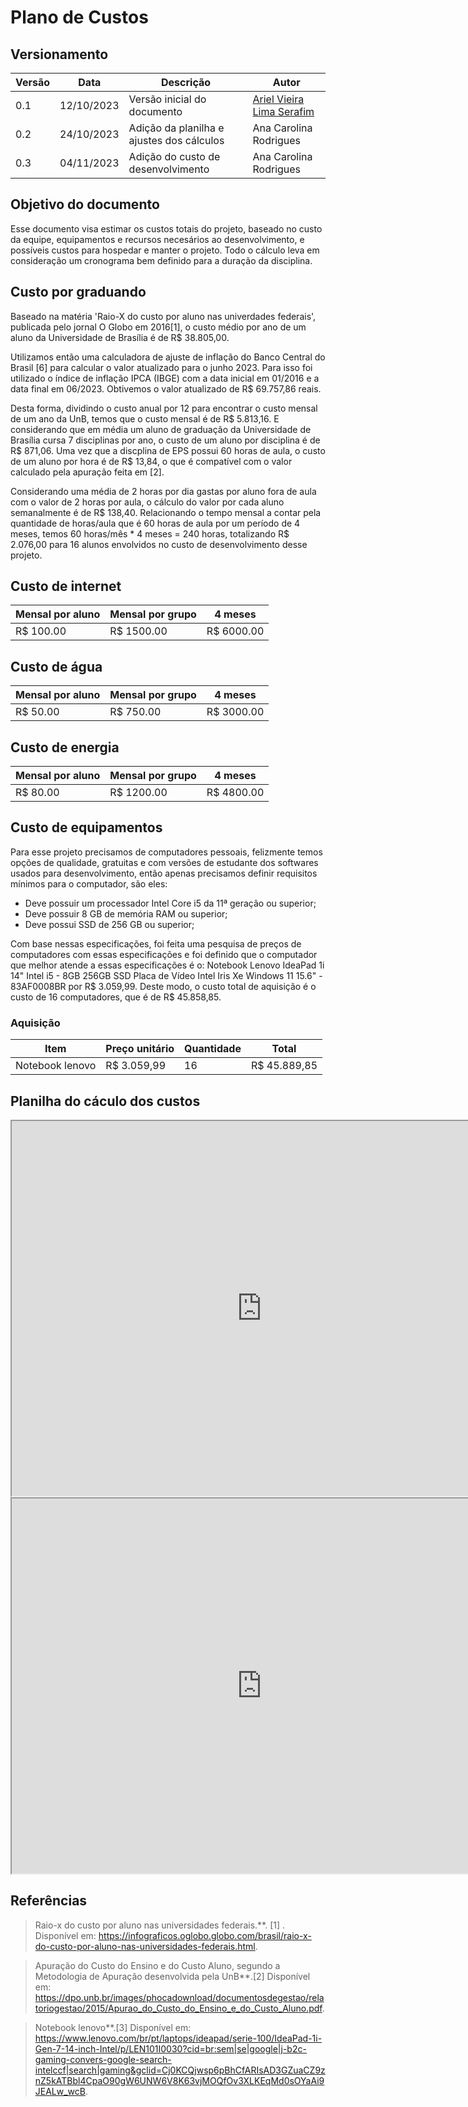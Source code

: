# Plano de Custos

## Versionamento

| Versão | Data | Descrição | Autor |
|--------|------|-----------|---------------|
| 0.1 | 12/10/2023 | Versão inicial do documento | [Ariel Vieira Lima Serafim](https://github.com/ArielSixwings) |
| 0.2 | 24/10/2023 | Adição da planilha e ajustes dos cálculos | Ana Carolina Rodrigues |
| 0.3 | 04/11/2023 | Adição do custo de desenvolvimento | Ana Carolina Rodrigues |

## Objetivo do documento

Esse documento visa estimar os custos totais do projeto, baseado no custo da equipe, equipamentos e recursos necesários ao desenvolvimento, e possíveis custos para hospedar e manter o projeto. Todo o cálculo leva em consideração um cronograma bem definido para a duração da disciplina. 

## Custo por graduando
    
Baseado na matéria 'Raio-X do custo por aluno nas univerdades federais', publicada pelo jornal O Globo em 2016[1], o custo médio por ano de um aluno da Universidade de Brasília é de R$ 38.805,00.

Utilizamos então uma calculadora de ajuste de inflação do Banco Central do Brasil [6] para calcular o valor atualizado para o junho 2023. Para isso foi utilizado o índice de inflação IPCA (IBGE) com a data inicial em 01/2016 e a data final em 06/2023. Obtivemos o valor atualizado de R$ 69.757,86 reais.

Desta forma, dividindo o custo anual por 12 para encontrar o custo mensal de um ano da UnB, temos que o custo mensal é de R$ 5.813,16. E considerando que em média um aluno de graduação da Universidade de Brasília cursa 7 disciplinas por ano, o custo de um aluno por disciplina é de R$ 871,06. Uma vez que a discplina de EPS possui 60 horas de aula, o custo de um aluno por hora é de R$ 13,84, o que é compatível com o valor calculado pela apuração feita em [2].

Considerando uma média de 2 horas por dia gastas por aluno fora de aula com o valor de 2 horas por aula, o cálculo do valor por cada aluno semanalmente é de R$ 138,40. Relacionando o tempo mensal a contar pela quantidade de horas/aula que é 60 horas de aula por um período de 4 meses, temos 60 horas/mês * 4 meses = 240 horas, totalizando R$ 2.076,00 para 16 alunos envolvidos no custo de desenvolvimento desse projeto.

## Custo de internet

| **Mensal por aluno** | **Mensal por grupo** | **4 meses** |
|----------------------|----------------------|-------------|
| R$ 100.00 | R$ 1500.00 | R$ 6000.00 |


## Custo de água

| **Mensal por aluno** | **Mensal por grupo** | **4 meses** |
|----------------------|----------------------|-------------|
| R$ 50.00 | R$ 750.00 | R$ 3000.00 |

## Custo de energia

| **Mensal por aluno** | **Mensal por grupo** | **4 meses** |
|----------------------|----------------------|-------------|
| R$ 80.00 | R$ 1200.00 | R$ 4800.00 |


## Custo de equipamentos

Para esse projeto precisamos de computadores pessoais, felizmente temos opções de qualidade, gratuitas e com versões de estudante dos softwares usados para desenvolvimento, então apenas precisamos definir requisitos mínimos para o computador, são eles:

- Deve possuir um processador Intel Core i5 da 11ª geração ou superior;
- Deve possuir 8 GB de memória RAM ou superior;
- Deve possui SSD de 256 GB ou superior;
    
Com base nessas especificações, foi feita uma pesquisa de preços de computadores com essas especificações e foi definido que o computador que melhor atende a essas especificações é o: Notebook Lenovo IdeaPad 1i 14" Intel i5 - 8GB 256GB SSD Placa de Vídeo Intel Iris Xe Windows 11 15.6" - 83AF0008BR por R$ 3.059,99. Deste modo, o custo total de aquisição é o custo de 16 computadores, que é de R$ 45.858,85.

### Aquisição

| **Item** | **Preço unitário** | **Quantidade** | **Total** |
|----------------------|----------------------|-------------|-------------|
| Notebook lenovo | R$ 3.059,99 |  16 | R$ 45.889,85 |

## Planilha do cáculo dos custos
<iframe width="800" height="600" src="https://docs.google.com/spreadsheets/d/e/2PACX-1vSkyOB7Kn8Iro6fUK0NDjK7pTk0TIM4nqFHOFVNitJMfTsg10BrB9EsXGEwIl_3J1kYcxupWAyD28N3/pubhtml?gid=0&amp;single=true&amp;widget=true&amp;headers=false"></iframe>

<iframe width="800" height="600" src="https://docs.google.com/spreadsheets/d/e/2PACX-1vSkyOB7Kn8Iro6fUK0NDjK7pTk0TIM4nqFHOFVNitJMfTsg10BrB9EsXGEwIl_3J1kYcxupWAyD28N3/pubhtml?widget=true&amp;headers=false"></iframe>


## Referências
> Raio-x do custo por aluno nas universidades federais.**. [1] . Disponível em: <https://infograficos.oglobo.globo.com/brasil/raio-x-do-custo-por-aluno-nas-universidades-federais.html>.

> Apuração do Custo do Ensino e do Custo Aluno, segundo a Metodologia de Apuração desenvolvida pela UnB**.[2] Disponível em: <https://dpo.unb.br/images/phocadownload/documentosdegestao/relatoriogestao/2015/Apurao_do_Custo_do_Ensino_e_do_Custo_Aluno.pdf>.

> Notebook lenovo**.[3] Disponível em: <https://www.lenovo.com/br/pt/laptops/ideapad/serie-100/IdeaPad-1i-Gen-7-14-inch-Intel/p/LEN101I0030?cid=br:sem|se|google|j-b2c-gaming-convers-google-search-intelccf|search|gaming&gclid=Cj0KCQjwsp6pBhCfARIsAD3GZuaCZ9znZ5kATBbl4CpaO90gW6UNW6V8K63vjMOQfOv3XLKEqMd0sOYaAi9JEALw_wcB>.
